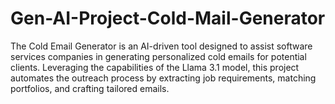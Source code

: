 # Gen-AI-Project-Cold-Mail-Generator
The Cold Email Generator is an AI-driven tool designed to assist software services companies in generating personalized cold emails for potential clients. Leveraging the capabilities of the Llama 3.1 model, this project automates the outreach process by extracting job requirements, matching portfolios, and crafting tailored emails.

